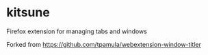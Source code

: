 # kitsune
Firefox extension for managing tabs and windows

Forked from https://github.com/tpamula/webextension-window-titler
